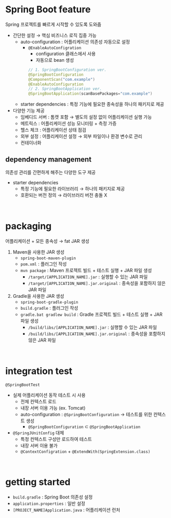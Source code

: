 # Spring Boot feature

Spring 프로젝트를 빠르게 시작할 수 있도록 도와줌
- 간단한 설정 → 핵심 비즈니스 로직 집중 가능
    - auto-configuration : 어플리케이션 의존성 자동으로 설정
        - `@EnableAutoConfigration`
            - configuration 클래스에서 사용
            - 자동으로 bean 생성
            ```java
            // 1. SpringBootConfiguration ver.
            @SpringBootConfiguration
            @ComponentScan("com.example")
            @EnableAutoConfiguration
            // 2. SpringBootApplication ver.
            @SpringBootApplication(scanBasePackages="com.example")
            ```
    - starter dependencies : 특정 기능에 필요한 종속성을 하나의 패키지로 제공
- 다양한 기능 제공
    - 임베디드 서버 : 톰캣 포함 → 별도의 설정 없이 어플리케이션 실행 가능
    - 메트릭스 : 어플리케이션 성능 모니터링 + 측정 가증
    - 헬스 체크 : 어플리케이션 상태 점검
    - 외부 설정 : 어플리케이션 설정 → 외부 파일이나 환경 변수로 관리
    - 컨테이너화

## dependency management

의존성 관리를 간편하게 해주는 다양한 도구 제공

- starter dependencies
    - 특정 기능에 필요한 라이브러리 → 하나의 패키지로 제공
    - 호환되는 버전 정의 → 라이브러리 버전 충돌 X

<br />

# packaging

어플리케이션 + 모든 종속성 → fat JAR 생성

1. Maven을 사용한 JAR 생성
    - `spring-boot-maven-plugin`
    - `pom.xml` : 플러그인 작성
    - `mvn package` : Maven 프로젝트 빌드 + 테스트 실행 + JAR 파일 생성
        - `/target/[APPLICATION_NAME].jar` : 실행할 수 있는 JAR 파일
        - `/target/[APPLICATION_NAME].jar.original` : 종속성을 포함하지 않은 JAR 파일
2. Gradle을 사용한 JAR 생성
    - `spring-boot-gradle-plugin`
    - `build.gradle` : 플러그인 작성
    - `gradle.bat gradlew build` : Gradle 프로젝트 빌드 + 테스트 실행 + JAR 파일 생성
        - `/build/libs/[APPLICATION_NAME].jar` : 실행할 수 있는 JAR 파일
        - `/build/libs/[APPLICATION_NAME].jar.original` : 종속성을 포함하지 않은 JAR 파일

<br />

# integration test

`@SpringBootTest`

- 실제 어플리케이션 동작 테스트 시 사용
    - 전체 컨텍스트 로드
    - 내장 서버 이용 가능 (ex. Tomcat)
    - auto-configuration : `@SpringBootConfiguration` → 테스트를 위한 컨텍스트 생성
        - `@SpringBootConfiguration` ⊂ `@SpringBootApplication`
- `@SpringJUnitConfig` 대체
    - 특정 컨텍스트 구성만 로드하여 테스트
    - 내장 서버 이용 불가
    - `@ContextConfigration` + `@ExtendWith(SpringExtension.class)`

<br />

# getting started

- `build.gradle` : Spring Boot 의존성 설정
- `application.properties` : 일반 설정
- `[PROJECT_NAME]Application.java` : 어플리케이션 런처